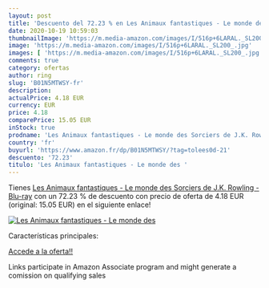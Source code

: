 ```yaml
---
layout: post
title: 'Descuento del 72.23 % en Les Animaux fantastiques - Le monde des '
date: 2020-10-19 10:59:03
thumbnailImage: 'https://m.media-amazon.com/images/I/516p+6LARAL._SL200_.jpg'
image: 'https://m.media-amazon.com/images/I/516p+6LARAL._SL200_.jpg'
images: [ 'https://m.media-amazon.com/images/I/516p+6LARAL._SL200_.jpg' ]
comments: true
category: ofertas
author: ring
slug: 'B01N5MTWSY-fr'
description:
actualPrice: 4.18 EUR
currency: EUR
price: 4.18
comparePrice: 15.05 EUR
inStock: true
prodname: 'Les Animaux fantastiques - Le monde des Sorciers de J.K. Rowling - Blu-ray'
country: 'fr'
buyurl: 'https://www.amazon.fr/dp/B01N5MTWSY/?tag=tolees0d-21'
descuento: '72.23'
titulo: 'Les Animaux fantastiques - Le monde des '
---
```


Tienes [Les Animaux fantastiques - Le monde des Sorciers de J.K. Rowling - Blu-ray](https://www.amazon.fr/dp/B01N5MTWSY/?tag=tolees0d-21) con un 72.23 % de descuento con precio de oferta de 4.18 EUR (original: 15.05 EUR) en el siguiente enlace!

[![Les Animaux fantastiques - Le monde des ](https://m.media-amazon.com/images/I/516p+6LARAL._SL200_.jpg)](https://www.amazon.fr/dp/B01N5MTWSY/?tag=tolees0d-21)

Características principales:


[Accede a la oferta!!](https://www.amazon.fr/dp/B01N5MTWSY/?tag=tolees0d-21)

Links participate in Amazon Associate program and might generate a comission on qualifying sales


